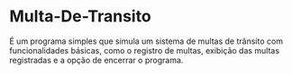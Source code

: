 # Multa-De-Transito
É um programa simples que simula um sistema de multas de trânsito com funcionalidades básicas, como o registro de multas, exibição das multas registradas e a opção de encerrar o programa.
